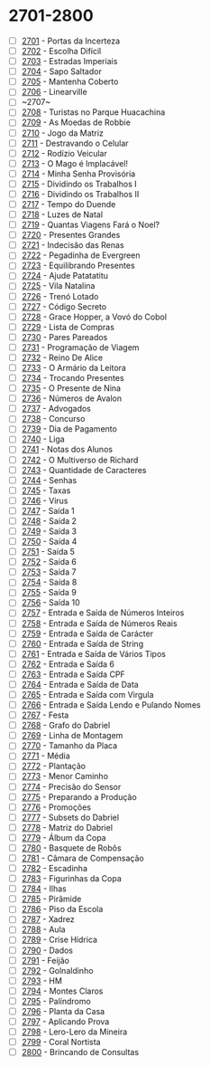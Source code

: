 # 2701-2800

  - [ ] [2701](https://www.urionlinejudge.com.br/judge/pt/problems/view/2701) - Portas da Incerteza
  - [ ] [2702](https://www.urionlinejudge.com.br/judge/pt/problems/view/2702) - Escolha Difícil
  - [ ] [2703](https://www.urionlinejudge.com.br/judge/pt/problems/view/2703) - Estradas Imperiais
  - [ ] [2704](https://www.urionlinejudge.com.br/judge/pt/problems/view/2704) - Sapo Saltador
  - [ ] [2705](https://www.urionlinejudge.com.br/judge/pt/problems/view/2705) - Mantenha Coberto
  - [ ] [2706](https://www.urionlinejudge.com.br/judge/pt/problems/view/2706) - Linearville
  - [ ] ~2707~
  - [ ] [2708](https://www.urionlinejudge.com.br/judge/pt/problems/view/2708) - Turistas no Parque Huacachina
  - [ ] [2709](https://www.urionlinejudge.com.br/judge/pt/problems/view/2709) - As Moedas de Robbie
  - [ ] [2710](https://www.urionlinejudge.com.br/judge/pt/problems/view/2710) - Jogo da Matriz
  - [ ] [2711](https://www.urionlinejudge.com.br/judge/pt/problems/view/2711) - Destravando o Celular
  - [ ] [2712](https://www.urionlinejudge.com.br/judge/pt/problems/view/2712) - Rodízio Veicular
  - [ ] [2713](https://www.urionlinejudge.com.br/judge/pt/problems/view/2713) - O Mago é Implacável!
  - [ ] [2714](https://www.urionlinejudge.com.br/judge/pt/problems/view/2714) - Minha Senha Provisória
  - [ ] [2715](https://www.urionlinejudge.com.br/judge/pt/problems/view/2715) - Dividindo os Trabalhos I
  - [ ] [2716](https://www.urionlinejudge.com.br/judge/pt/problems/view/2716) - Dividindo os Trabalhos II
  - [ ] [2717](https://www.urionlinejudge.com.br/judge/pt/problems/view/2717) - Tempo do Duende
  - [ ] [2718](https://www.urionlinejudge.com.br/judge/pt/problems/view/2718) - Luzes de Natal
  - [ ] [2719](https://www.urionlinejudge.com.br/judge/pt/problems/view/2719) - Quantas Viagens Fará o Noel?
  - [ ] [2720](https://www.urionlinejudge.com.br/judge/pt/problems/view/2720) - Presentes Grandes
  - [ ] [2721](https://www.urionlinejudge.com.br/judge/pt/problems/view/2721) - Indecisão das Renas
  - [ ] [2722](https://www.urionlinejudge.com.br/judge/pt/problems/view/2722) - Pegadinha de Evergreen
  - [ ] [2723](https://www.urionlinejudge.com.br/judge/pt/problems/view/2723) - Equilibrando Presentes
  - [ ] [2724](https://www.urionlinejudge.com.br/judge/pt/problems/view/2724) - Ajude Patatatitu
  - [ ] [2725](https://www.urionlinejudge.com.br/judge/pt/problems/view/2725) - Vila Natalina
  - [ ] [2726](https://www.urionlinejudge.com.br/judge/pt/problems/view/2726) - Trenó Lotado
  - [ ] [2727](https://www.urionlinejudge.com.br/judge/pt/problems/view/2727) - Código Secreto
  - [ ] [2728](https://www.urionlinejudge.com.br/judge/pt/problems/view/2728) - Grace Hopper, a Vovó do Cobol
  - [ ] [2729](https://www.urionlinejudge.com.br/judge/pt/problems/view/2729) - Lista de Compras
  - [ ] [2730](https://www.urionlinejudge.com.br/judge/pt/problems/view/2730) - Pares Pareados
  - [ ] [2731](https://www.urionlinejudge.com.br/judge/pt/problems/view/2731) - Programação de Viagem
  - [ ] [2732](https://www.urionlinejudge.com.br/judge/pt/problems/view/2732) - Reino De Alice
  - [ ] [2733](https://www.urionlinejudge.com.br/judge/pt/problems/view/2733) - O Armário da Leitora
  - [ ] [2734](https://www.urionlinejudge.com.br/judge/pt/problems/view/2734) - Trocando Presentes
  - [ ] [2735](https://www.urionlinejudge.com.br/judge/pt/problems/view/2735) - O Presente de Nina
  - [ ] [2736](https://www.urionlinejudge.com.br/judge/pt/problems/view/2736) - Números de Avalon
  - [ ] [2737](https://www.urionlinejudge.com.br/judge/pt/problems/view/2737) - Advogados
  - [ ] [2738](https://www.urionlinejudge.com.br/judge/pt/problems/view/2738) - Concurso
  - [ ] [2739](https://www.urionlinejudge.com.br/judge/pt/problems/view/2739) - Dia de Pagamento
  - [ ] [2740](https://www.urionlinejudge.com.br/judge/pt/problems/view/2740) - Liga
  - [ ] [2741](https://www.urionlinejudge.com.br/judge/pt/problems/view/2741) - Notas dos Alunos
  - [ ] [2742](https://www.urionlinejudge.com.br/judge/pt/problems/view/2742) - O Multiverso de Richard
  - [ ] [2743](https://www.urionlinejudge.com.br/judge/pt/problems/view/2743) - Quantidade de Caracteres
  - [ ] [2744](https://www.urionlinejudge.com.br/judge/pt/problems/view/2744) - Senhas
  - [ ] [2745](https://www.urionlinejudge.com.br/judge/pt/problems/view/2745) - Taxas
  - [ ] [2746](https://www.urionlinejudge.com.br/judge/pt/problems/view/2746) - Virus
  - [ ] [2747](https://www.urionlinejudge.com.br/judge/pt/problems/view/2747) - Saída 1
  - [ ] [2748](https://www.urionlinejudge.com.br/judge/pt/problems/view/2748) - Saída 2
  - [ ] [2749](https://www.urionlinejudge.com.br/judge/pt/problems/view/2749) - Saída 3
  - [ ] [2750](https://www.urionlinejudge.com.br/judge/pt/problems/view/2750) - Saída 4
  - [ ] [2751](https://www.urionlinejudge.com.br/judge/pt/problems/view/2751) - Saída 5
  - [ ] [2752](https://www.urionlinejudge.com.br/judge/pt/problems/view/2752) - Saída 6
  - [ ] [2753](https://www.urionlinejudge.com.br/judge/pt/problems/view/2753) - Saída 7
  - [ ] [2754](https://www.urionlinejudge.com.br/judge/pt/problems/view/2754) - Saída 8
  - [ ] [2755](https://www.urionlinejudge.com.br/judge/pt/problems/view/2755) - Saída 9
  - [ ] [2756](https://www.urionlinejudge.com.br/judge/pt/problems/view/2756) - Saída 10
  - [ ] [2757](https://www.urionlinejudge.com.br/judge/pt/problems/view/2757) - Entrada e Saída de Números Inteiros
  - [ ] [2758](https://www.urionlinejudge.com.br/judge/pt/problems/view/2758) - Entrada e Saída de Números Reais
  - [ ] [2759](https://www.urionlinejudge.com.br/judge/pt/problems/view/2759) - Entrada e Saída de Carácter
  - [ ] [2760](https://www.urionlinejudge.com.br/judge/pt/problems/view/2760) - Entrada e Saída de String
  - [ ] [2761](https://www.urionlinejudge.com.br/judge/pt/problems/view/2761) - Entrada e Saída de Vários Tipos
  - [ ] [2762](https://www.urionlinejudge.com.br/judge/pt/problems/view/2762) - Entrada e Saída 6
  - [ ] [2763](https://www.urionlinejudge.com.br/judge/pt/problems/view/2763) - Entrada e Saída CPF
  - [ ] [2764](https://www.urionlinejudge.com.br/judge/pt/problems/view/2764) - Entrada e Saída de Data
  - [ ] [2765](https://www.urionlinejudge.com.br/judge/pt/problems/view/2765) - Entrada e Saída com Virgula
  - [ ] [2766](https://www.urionlinejudge.com.br/judge/pt/problems/view/2766) - Entrada e Saída Lendo e Pulando Nomes
  - [ ] [2767](https://www.urionlinejudge.com.br/judge/pt/problems/view/2767) - Festa
  - [ ] [2768](https://www.urionlinejudge.com.br/judge/pt/problems/view/2768) - Grafo do Dabriel
  - [ ] [2769](https://www.urionlinejudge.com.br/judge/pt/problems/view/2769) - Linha de Montagem
  - [ ] [2770](https://www.urionlinejudge.com.br/judge/pt/problems/view/2770) - Tamanho da Placa
  - [ ] [2771](https://www.urionlinejudge.com.br/judge/pt/problems/view/2771) - Média
  - [ ] [2772](https://www.urionlinejudge.com.br/judge/pt/problems/view/2772) - Plantação
  - [ ] [2773](https://www.urionlinejudge.com.br/judge/pt/problems/view/2773) - Menor Caminho
  - [ ] [2774](https://www.urionlinejudge.com.br/judge/pt/problems/view/2774) - Precisão do Sensor
  - [ ] [2775](https://www.urionlinejudge.com.br/judge/pt/problems/view/2775) - Preparando a Produção
  - [ ] [2776](https://www.urionlinejudge.com.br/judge/pt/problems/view/2776) - Promoções
  - [ ] [2777](https://www.urionlinejudge.com.br/judge/pt/problems/view/2777) - Subsets do Dabriel
  - [ ] [2778](https://www.urionlinejudge.com.br/judge/pt/problems/view/2778) - Matriz do Dabriel
  - [ ] [2779](https://www.urionlinejudge.com.br/judge/pt/problems/view/2779) - Álbum da Copa
  - [ ] [2780](https://www.urionlinejudge.com.br/judge/pt/problems/view/2780) - Basquete de Robôs
  - [ ] [2781](https://www.urionlinejudge.com.br/judge/pt/problems/view/2781) - Câmara de Compensação
  - [ ] [2782](https://www.urionlinejudge.com.br/judge/pt/problems/view/2782) - Escadinha
  - [ ] [2783](https://www.urionlinejudge.com.br/judge/pt/problems/view/2783) - Figurinhas da Copa
  - [ ] [2784](https://www.urionlinejudge.com.br/judge/pt/problems/view/2784) - Ilhas
  - [ ] [2785](https://www.urionlinejudge.com.br/judge/pt/problems/view/2785) - Pirâmide
  - [ ] [2786](https://www.urionlinejudge.com.br/judge/pt/problems/view/2786) - Piso da Escola
  - [ ] [2787](https://www.urionlinejudge.com.br/judge/pt/problems/view/2787) - Xadrez
  - [ ] [2788](https://www.urionlinejudge.com.br/judge/pt/problems/view/2788) - Aula
  - [ ] [2789](https://www.urionlinejudge.com.br/judge/pt/problems/view/2789) - Crise Hídrica
  - [ ] [2790](https://www.urionlinejudge.com.br/judge/pt/problems/view/2790) - Dados
  - [ ] [2791](https://www.urionlinejudge.com.br/judge/pt/problems/view/2791) - Feijão
  - [ ] [2792](https://www.urionlinejudge.com.br/judge/pt/problems/view/2792) - Golnaldinho
  - [ ] [2793](https://www.urionlinejudge.com.br/judge/pt/problems/view/2793) - HM
  - [ ] [2794](https://www.urionlinejudge.com.br/judge/pt/problems/view/2794) - Montes Claros
  - [ ] [2795](https://www.urionlinejudge.com.br/judge/pt/problems/view/2795) - Palíndromo
  - [ ] [2796](https://www.urionlinejudge.com.br/judge/pt/problems/view/2796) - Planta da Casa
  - [ ] [2797](https://www.urionlinejudge.com.br/judge/pt/problems/view/2797) - Aplicando Prova
  - [ ] [2798](https://www.urionlinejudge.com.br/judge/pt/problems/view/2798) - Lero-Lero da Mineira
  - [ ] [2799](https://www.urionlinejudge.com.br/judge/pt/problems/view/2799) - Coral Nortista
  - [ ] [2800](https://www.urionlinejudge.com.br/judge/pt/problems/view/2800) - Brincando de Consultas